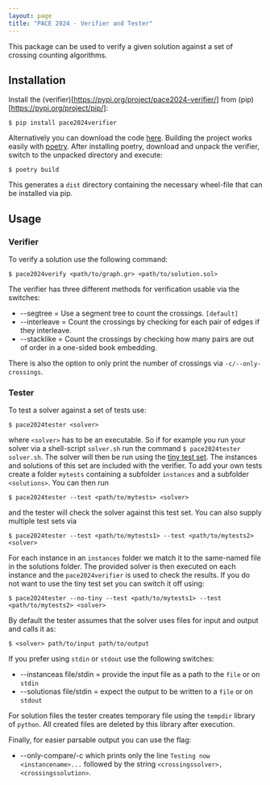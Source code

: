 ```yaml
---
layout: page 
title: "PACE 2024 - Verifier and Tester"
---
```


This package can be used to verify a given solution against a set of crossing counting algorithms.

## Installation

Install the (verifier)[https://pypi.org/project/pace2024-verifier/] from (pip)[https://pypi.org/project/pip/]:

```console
$ pip install pace2024verifier
```

Alternatively you can download the code [here](./pace2024_verifier-0.3.0.tar.gz). Building the project works easily with [poetry](https://python-poetry.org/). After installing poetry, download and unpack the verifier, switch to the unpacked directory and execute:

```console
$ poetry build
```

This generates a `dist` directory containing the necessary wheel-file that can be installed via pip.

## Usage

### Verifier

To verify a solution use the following command:

```console
$ pace2024verify <path/to/graph.gr> <path/to/solution.sol>
```

The verifier has three different methods for verification usable via the switches:
* --segtree = Use a segment tree to count the crossings. `[default]`
* --interleave = Count the crossings by checking for each pair of edges if they interleave.
* --stacklike = Count the crossings by checking how many pairs are out of order in a one-sided book embedding.

There is also the option to only print the number of crossings via `-c/--only-crossings`.

### Tester

To test a solver against a set of tests use:

```console
$ pace2024tester <solver>
```

where `<solver>` has to be an executable. So if for example you run your solver via a shell-script `solver.sh` run the command `$ pace2024tester solver.sh`. The solver will then be run using the [tiny test set](https://pacechallenge.org/2024/tiny_test_set-overview.pdf). The instances and solutions of this set are included with the verifier. To add your own tests create a folder `mytests` containing a subfolder `instances` and a subfolder `<solutions>`. You can then run 

```console
$ pace2024tester --test <path/to/mytests> <solver>
```

and the tester will check the solver against this test set. You can also supply multiple test sets via

```console
$ pace2024tester --test <path/to/mytests1> --test <path/to/mytests2> <solver>
```

For each instance in an `instances` folder we match it to the same-named file in the solutions folder. The provided solver is then executed on each instance and the `pace2024verifier` is used to check the results. If you do not want to use the tiny test set you can switch it off using:

```console
$ pace2024tester --no-tiny --test <path/to/mytests1> --test <path/to/mytests2> <solver>
```

By default the tester assumes that the solver uses files for input and output and calls it as:

```console
$ <solver> path/to/input path/to/output
```

If you prefer using `stdin` or `stdout` use the following switches:
* --instanceas file/stdin = provide the input file as a path to the `file` or on `stdin`
* --solutionas file/stdin = expect the output to be written to a `file` or on `stdout`

For solution files the tester creates temporary file using the `tempdir` library of `python`. All created files are deleted by this library after execution.

Finally, for easier parsable output you can use the flag:
* --only-compare/-c which prints only the line `Testing now <instancename>...` followed by the string `<crossingssolver>,<crossingssolution>`.